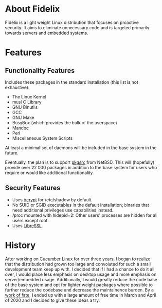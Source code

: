 About Fidelix
=============

Fidelix is a light weight Linux distribution that focuses on proactive         
security. It aims to eliminate unnecessary code and is targeted primarily       
towards servers and embedded systems.

# Features

## Functionality Features

Includes these packages in the standard installation (this list is not
exhaustive):

* The Linux Kernel
* musl C Library
* GNU Binutils
* GCC
* GNU Make
* BusyBox (which provides the bulk of the userspace)
* Mandoc
* Perl
* Miscellaneous System Scripts

At least a minimal set of daemons will be included in the base system in the
future.

Eventually, the plan is to support [pkgsrc](https://www.pkgsrc.org/) from
NetBSD. This will (hopefully) provide over 22 000 packages in addition to the
base system for users who require or would like additional functionality.

## Security Features

* Uses [bcrypt](https://en.wikipedia.org/wiki/Bcrypt) for /etc/shadow by
  default.
* No SUID or SGID executables in the default installation; binaries that need
  additional privileges use capabilities instead.
* /proc mounted with hidepid=2: Other users' processes are hidden for all users
  except root.
* Uses [LibreSSL](https://www.libressl.org/).

# History

After working on [Cucumber Linux](https://cucumberlinux.com/) for over three
years, I began to realize that the distribution had grown too large and
convoluted for such a small development team keep up with. I decided that if I
had a chance to do it all over, I would place less emphasis on desktop usage
and more emphasis on server/embedded usage. Additionally, I would greatly
reduce the code base of the base system and opt for lighter weight packages
where possible to further reduce the codebase and decrease the maintainence
burden. By a [work of fate](https://www.cdc.gov/coronavirus/2019-ncov/), I
ended up with a large amount of free time in March and April of 2020 and I
decided to give these ideas a try.

